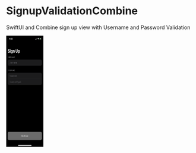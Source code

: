 # SignupValidationCombine
SwiftUI and Combine sign up view with Username and Password Validation 


<img src="IMG_3052.PNG" width="100" height="300">



